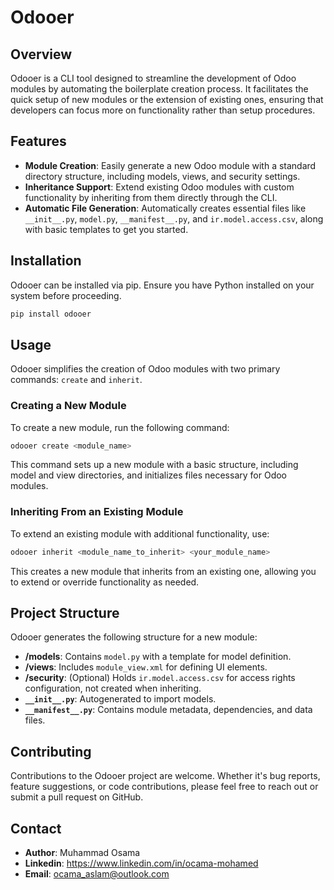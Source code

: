 # Odooer

## Overview
Odooer is a CLI tool designed to streamline the development of Odoo modules by automating the boilerplate creation process. It facilitates the quick setup of new modules or the extension of existing ones, ensuring that developers can focus more on functionality rather than setup procedures.

## Features
- **Module Creation**: Easily generate a new Odoo module with a standard directory structure, including models, views, and security settings.
- **Inheritance Support**: Extend existing Odoo modules with custom functionality by inheriting from them directly through the CLI.
- **Automatic File Generation**: Automatically creates essential files like `__init__.py`, `model.py`, `__manifest__.py`, and `ir.model.access.csv`, along with basic templates to get you started.

## Installation
Odooer can be installed via pip. Ensure you have Python installed on your system before proceeding.

```bash
pip install odooer
```

## Usage
Odooer simplifies the creation of Odoo modules with two primary commands: `create` and `inherit`.

### Creating a New Module
To create a new module, run the following command:

```bash
odooer create <module_name>
```

This command sets up a new module with a basic structure, including model and view directories, and initializes files necessary for Odoo modules.

### Inheriting From an Existing Module
To extend an existing module with additional functionality, use:

```bash
odooer inherit <module_name_to_inherit> <your_module_name>
```

This creates a new module that inherits from an existing one, allowing you to extend or override functionality as needed.

## Project Structure
Odooer generates the following structure for a new module:

- **/models**: Contains `model.py` with a template for model definition.
- **/views**: Includes `module_view.xml` for defining UI elements.
- **/security**: (Optional) Holds `ir.model.access.csv` for access rights configuration, not created when inheriting.
- **`__init__.py`**: Autogenerated to import models.
- **`__manifest__.py`**: Contains module metadata, dependencies, and data files.

## Contributing
Contributions to the Odooer project are welcome. Whether it's bug reports, feature suggestions, or code contributions, please feel free to reach out or submit a pull request on GitHub.

## Contact
- **Author**: Muhammad Osama
- **Linkedin**: https://www.linkedin.com/in/ocama-mohamed
- **Email**: ocama_aslam@outlook.com